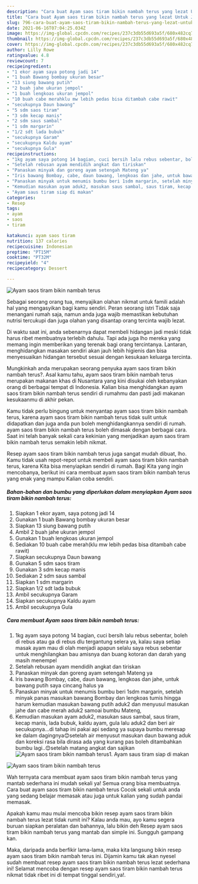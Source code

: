 ```yaml
---
description: "Cara buat Ayam saos tiram bikin nambah terus yang lezat Untuk Jualan"
title: "Cara buat Ayam saos tiram bikin nambah terus yang lezat Untuk Jualan"
slug: 796-cara-buat-ayam-saos-tiram-bikin-nambah-terus-yang-lezat-untuk-jualan
date: 2021-06-16T07:04:25.034Z
image: https://img-global.cpcdn.com/recipes/237c3db55d693a5f/680x482cq70/ayam-saos-tiram-bikin-nambah-terus-foto-resep-utama.jpg
thumbnail: https://img-global.cpcdn.com/recipes/237c3db55d693a5f/680x482cq70/ayam-saos-tiram-bikin-nambah-terus-foto-resep-utama.jpg
cover: https://img-global.cpcdn.com/recipes/237c3db55d693a5f/680x482cq70/ayam-saos-tiram-bikin-nambah-terus-foto-resep-utama.jpg
author: Lilly Rowe
ratingvalue: 4.8
reviewcount: 7
recipeingredient:
- "1 ekor ayam saya potong jadi 14"
- "1 buah Bawang bombay ukuran besar"
- "13 siung bawang putih"
- "2 buah jahe ukuran jempol"
- "1 buah lengkoas ukuran jempol"
- "10 buah cabe merahklu mw lebih pedas bisa ditambah cabe rawit"
- "secukupnya Daun bawang"
- "5 sdm saos tiram"
- "3 sdm kecap manis"
- "2 sdm saus sambal"
- "1 sdm margarin"
- "1/2 sdt lada bubuk"
- "secukupnya Garam"
- "secukupnya Kaldu ayam"
- "secukupnya Gula"
recipeinstructions:
- "1kg ayam saya potong 14 bagian, cuci bersih lalu rebus sebentar, boleh di rebus atau ga di rebus dlu tergantung selera ya, kalau saya setiap masak ayam mau di olah menjadi apapun selalu saya rebus sebentar untuk menghilangkan bau amisnya dan buang kotoran dan darah yang masih menempel"
- "Setelah rebusan ayam mendidih angkat dan tiriskan"
- "Panaskan minyak dan goreng ayam setengah Mateng ya"
- "Iris bawang Bombay, cabe, daun bawang, lengkoas dan jahe, untuk bawang putih saya cincang halus ya"
- "Panaskan minyak untuk menumis bumbu beri 1sdm margarin, setelah minyak panas masukan bawang Bombay dan lengkoas tumis hingga harum kemudian masukan bawang putih aduk2 dan menyusul masukan jahe dan cabe merah aduk2 samoai bumbu Mateng,"
- "Kemudian masukan ayam aduk2, masukan saus sambal, saus tiram, kecap manis, lada bubuk, kaldu ayam, gula lalu aduk2 dan beri air secukupnya...di tahap ini pakai api sedang ya supaya bumbu meresap ke dalam dagingnya😊setelah air menyusut masukan daun bawang aduk dan koreksi rasa bila dirasa ada yang kurang pas boleh ditambahkan bumbu lagi..😊setelah matang angkat dan sajikan"
- "Ayam saus tiram siap di makan"
categories:
- Resep
tags:
- ayam
- saos
- tiram

katakunci: ayam saos tiram 
nutrition: 137 calories
recipecuisine: Indonesian
preptime: "PT15M"
cooktime: "PT32M"
recipeyield: "4"
recipecategory: Dessert

---
```



![Ayam saos tiram bikin nambah terus](https://img-global.cpcdn.com/recipes/237c3db55d693a5f/680x482cq70/ayam-saos-tiram-bikin-nambah-terus-foto-resep-utama.jpg)

Sebagai seorang orang tua, menyajikan olahan nikmat untuk famili adalah hal yang mengasyikan bagi kamu sendiri. Peran seorang istri Tidak saja menangani rumah saja, namun anda juga wajib memastikan kebutuhan nutrisi tercukupi dan juga olahan yang disantap orang tercinta wajib lezat.

Di waktu  saat ini, anda sebenarnya dapat membeli hidangan jadi meski tidak harus ribet membuatnya terlebih dahulu. Tapi ada juga lho mereka yang memang ingin memberikan yang terenak bagi orang tercintanya. Lantaran, menghidangkan masakan sendiri akan jauh lebih higienis dan bisa menyesuaikan hidangan tersebut sesuai dengan kesukaan keluarga tercinta. 



Mungkinkah anda merupakan seorang penyuka ayam saos tiram bikin nambah terus?. Asal kamu tahu, ayam saos tiram bikin nambah terus merupakan makanan khas di Nusantara yang kini disukai oleh kebanyakan orang di berbagai tempat di Indonesia. Kalian bisa menghidangkan ayam saos tiram bikin nambah terus sendiri di rumahmu dan pasti jadi makanan kesukaanmu di akhir pekan.

Kamu tidak perlu bingung untuk menyantap ayam saos tiram bikin nambah terus, karena ayam saos tiram bikin nambah terus tidak sulit untuk didapatkan dan juga anda pun boleh menghidangkannya sendiri di rumah. ayam saos tiram bikin nambah terus boleh dimasak dengan berbagai cara. Saat ini telah banyak sekali cara kekinian yang menjadikan ayam saos tiram bikin nambah terus semakin lebih nikmat.

Resep ayam saos tiram bikin nambah terus juga sangat mudah dibuat, lho. Kamu tidak usah repot-repot untuk membeli ayam saos tiram bikin nambah terus, karena Kita bisa menyiapkan sendiri di rumah. Bagi Kita yang ingin mencobanya, berikut ini cara membuat ayam saos tiram bikin nambah terus yang enak yang mampu Kalian coba sendiri.

<!--inarticleads1-->

##### Bahan-bahan dan bumbu yang diperlukan dalam menyiapkan Ayam saos tiram bikin nambah terus:

1. Siapkan 1 ekor ayam, saya potong jadi 14
1. Gunakan 1 buah Bawang bombay ukuran besar
1. Siapkan 13 siung bawang putih
1. Ambil 2 buah jahe ukuran jempol
1. Gunakan 1 buah lengkoas ukuran jempol
1. Sediakan 10 buah cabe merah(klu mw lebih pedas bisa ditambah cabe rawit)
1. Siapkan secukupnya Daun bawang
1. Gunakan 5 sdm saos tiram
1. Gunakan 3 sdm kecap manis
1. Sediakan 2 sdm saus sambal
1. Siapkan 1 sdm margarin
1. Siapkan 1/2 sdt lada bubuk
1. Ambil secukupnya Garam
1. Siapkan secukupnya Kaldu ayam
1. Ambil secukupnya Gula




<!--inarticleads2-->

##### Cara membuat Ayam saos tiram bikin nambah terus:

1. 1kg ayam saya potong 14 bagian, cuci bersih lalu rebus sebentar, boleh di rebus atau ga di rebus dlu tergantung selera ya, kalau saya setiap masak ayam mau di olah menjadi apapun selalu saya rebus sebentar untuk menghilangkan bau amisnya dan buang kotoran dan darah yang masih menempel
1. Setelah rebusan ayam mendidih angkat dan tiriskan
1. Panaskan minyak dan goreng ayam setengah Mateng ya
1. Iris bawang Bombay, cabe, daun bawang, lengkoas dan jahe, untuk bawang putih saya cincang halus ya
1. Panaskan minyak untuk menumis bumbu beri 1sdm margarin, setelah minyak panas masukan bawang Bombay dan lengkoas tumis hingga harum kemudian masukan bawang putih aduk2 dan menyusul masukan jahe dan cabe merah aduk2 samoai bumbu Mateng,
1. Kemudian masukan ayam aduk2, masukan saus sambal, saus tiram, kecap manis, lada bubuk, kaldu ayam, gula lalu aduk2 dan beri air secukupnya...di tahap ini pakai api sedang ya supaya bumbu meresap ke dalam dagingnya😊setelah air menyusut masukan daun bawang aduk dan koreksi rasa bila dirasa ada yang kurang pas boleh ditambahkan bumbu lagi..😊setelah matang angkat dan sajikan
<img src="//assets-global.cpcdn.com/assets/icons/button_play-2c75c40dde080a61004c1f40b05d8f140eaff45d7e9e6481dc71c63d2e7c4909.png" alt="Ayam saos tiram bikin nambah terus">1. Ayam saus tiram siap di makan
<img src="//assets-global.cpcdn.com/assets/icons/button_play-2c75c40dde080a61004c1f40b05d8f140eaff45d7e9e6481dc71c63d2e7c4909.png" alt="Ayam saos tiram bikin nambah terus">



Wah ternyata cara membuat ayam saos tiram bikin nambah terus yang mantab sederhana ini mudah sekali ya! Semua orang bisa membuatnya. Cara buat ayam saos tiram bikin nambah terus Cocok sekali untuk anda yang sedang belajar memasak atau juga untuk kalian yang sudah pandai memasak.

Apakah kamu mau mulai mencoba bikin resep ayam saos tiram bikin nambah terus lezat tidak rumit ini? Kalau anda mau, ayo kamu segera buruan siapkan peralatan dan bahannya, lalu bikin deh Resep ayam saos tiram bikin nambah terus yang mantab dan simple ini. Sungguh gampang kan. 

Maka, daripada anda berfikir lama-lama, maka kita langsung bikin resep ayam saos tiram bikin nambah terus ini. Dijamin kamu tak akan nyesel sudah membuat resep ayam saos tiram bikin nambah terus lezat sederhana ini! Selamat mencoba dengan resep ayam saos tiram bikin nambah terus nikmat tidak ribet ini di tempat tinggal sendiri,ya!.

